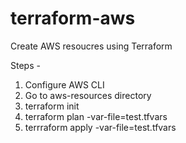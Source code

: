 # terraform-aws
Create AWS resoucres using Terraform

Steps - 
1. Configure AWS CLI
2. Go to aws-resources directory
3. terraform init
4. terraform plan -var-file=test.tfvars
5. terrraform apply -var-file=test.tfvars
